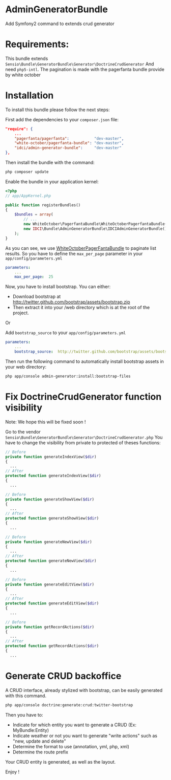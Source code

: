 AdminGeneratorBundle
====================

Add Symfony2 command to extends crud generator

Requirements:
=============

This bundle extends `Sensio\Bundle\GeneratorBundle\Generator\DoctrineCrudGenerator`
And need `php5-intl`.
The pagination is made with the pagerfanta bundle provide by white october

Installation
===========

To install this bundle please follow the next steps:

First add the dependencies to your `composer.json` file:

```json
"require": {
    ...
    "pagerfanta/pagerfanta":           "dev-master",
    "white-october/pagerfanta-bundle": "dev-master",
    "idci/admin-generator-bundle":     "dev-master"
},
```

Then install the bundle with the command:

```sh
php composer update
```

Enable the bundle in your application kernel:

```php
<?php
// app/AppKernel.php

public function registerBundles()
{
    $bundles = array(
        // ...
        new WhiteOctober\PagerfantaBundle\WhiteOctoberPagerfantaBundle(),
        new IDCI\Bundle\AdminGeneratorBundle\IDCIAdminGeneratorBundle(),
    );
}
```
As you can see, we use [WhiteOctoberPagerFantaBundle](https://github.com/whiteoctober/WhiteOctoberPagerfantaBundle) to paginate list results.
So you have to define the `max_per_page` parameter in your `app/config/parameters.yml`

```yml
parameters:
    ...
    max_per_page:  25
```

Now, you have to install bootstrap. You can either: 

 * Download bootstrap at http://twitter.github.com/bootstrap/assets/bootstrap.zip
 * Then extract it into your /web directory which is at the root of the project.

Or

Add `bootstrap_source` to your `app/config/parameters.yml`

```yml
parameters:
    ...
    bootstrap_source:  http://twitter.github.com/bootstrap/assets/bootstrap.zip
```

Then run the following command to automatically install bootstrap assets in your web directory:

```sh
php app/console admin-generator:install:bootstrap-files
```


Fix DoctrineCrudGenerator function visibility
=============================================

Note: We hope this will be fixed soon !

Go to the vendor `Sensio\Bundle\GeneratorBundle\Generator\DoctrineCrudGenerator.php`
You have to change the visibility from private to protected of theses functions:

```php
// Before
private function generateIndexView($dir)
{
  ...
// After
protected function generateIndexView($dir)
{
  ...

// Before
private function generateShowView($dir)
{
  ...
// After
protected function generateShowView($dir)
{
  ...

// Before
private function generateNewView($dir)
{
  ...
// After
protected function generateNewView($dir)
{
  ...

// Before
private function generateEditView($dir)
{
  ...
// After
protected function generateEditView($dir)
{
  ...

// Before
private function getRecordActions($dir)
{
  ...
// After
protected function getRecordActions($dir)
{
  ...
```

Generate CRUD backoffice
========================

A CRUD interface, already stylized with bootstrap, can be easily generated with this command.

```sh
php app/console doctrine:generate:crud:twitter-bootstrap
```

Then you have to:

 * Indicate for which entity you want to generate a CRUD (Ex: MyBundle:Entity)
 * Indicate weather or not you want to generate "write actions" such as "new, update and delete"
 * Determine the format to use (annotation, yml, php, xml)
 * Determine the route prefix

Your CRUD entity is generated, as well as the layout.

Enjoy !
